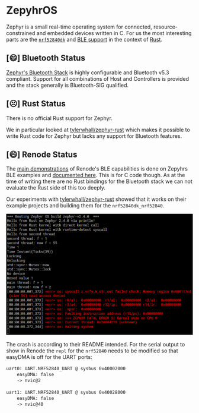 # ZepyhrOS

Zephyr is a small real-time operating system for connected, resource-constrained and embedded devices written in C.
For us the most interesting parts are the [`nrf52840dk`](https://docs.zephyrproject.org/latest/boards/arm/nrf52840dk_nrf52840/doc/index.html) and [BLE support](https://docs.zephyrproject.org/latest/connectivity/bluetooth/bluetooth-arch.html) in the context of [Rust](https://github.com/tylerwhall/zephyr-rust).

## [😄] Bluetooth Status

[Zephyr's Bluetooth Stack](https://docs.zephyrproject.org/latest/connectivity/bluetooth/overview.html) is highly configurable and Bluetooth v5.3 compliant.
Support for all combinations of Host and Controllers is provided and the stack generally is Bluetooth-SIG qualified. 

## [☹️] Rust Status

There is no official Rust support for Zephyr. 

We in particular looked at [tylerwhall/zephyr-rust](https://github.com/tylerwhall/zephyr-rust) which makes it possible to write Rust code for Zephyr but lacks any support for Bluetooth features.


## [😄] Renode Status

The [main demonstrations](https://renode.readthedocs.io/en/latest/tutorials/ble-simulation.html) of Renode's BLE capabilities is done on Zepyhrs BLE examples and [documented here](https://zephyrproject.org/developing-and-testing-bluetooth-low-energy-products-on-nrf52840-in-renode-and-zephyr/).
This is for C code though. As at the time of writing there are no Rust bindings for the Bluetooth stack we can not evaluate the Rust side of this too deeply.

Our experiments with [tylerwhall/zephyr-rust](https://github.com/tylerwhall/zephyr-rust) showed that it works on their example projects and building them for the `nrf52840dk_nrf52840`.

![](sample.png)

The crash is according to their README intended. For the serial output to show in Renode the `repl` for the `nrf52840` needs to be modified so that easyDMA is off for the UART ports:

```
uart0: UART.NRF52840_UART @ sysbus 0x40002000
    easyDMA: false
    -> nvic@2

uart1: UART.NRF52840_UART @ sysbus 0x40028000
    easyDMA: false
    -> nvic@40
```